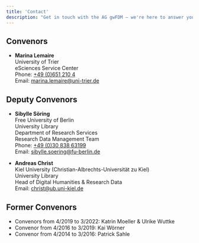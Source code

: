 ```yaml
---
title: 'Contact'
description: "Get in touch with the AG gwFDM – we're here to answer your questions, hear your feedback, and explore collaborations."
---
```


## Convenors

- **Marina Lemaire**\
  University of Trier\
  eSciences Service Center\
  Phone: [+49 (0)651 210 4](tel:+496512104)\
  Email: [marina.lemaire@uni-trier.de](mailto:marina.lemaire@uni-trier.de)  

## Deputy Convenors

- **Sibylle Söring**\
  Free University of Berlin\
  University Library\
  Department of Research Services\
  Research Data Management Team\
  Phone: [+49 (0)30 838 63199](tel:+493083863199)\
  Email: [sibylle.soering@fu-berlin.de](mailto:sibylle.soering@fu-berlin.de)

- **Andreas Christ**\
  Kiel University (Christian-Albrechts-Universität zu Kiel)\
  University Library\
  Head of Digital Humanities & Research Data\
  Email: [christ@ub.uni-kiel.de](mailto:christ@ub.uni-kiel.de)

## Former Convenors

- Convenors from 4/2019 to 3/2022: Katrin Moeller & Ulrike Wuttke  
- Convenor from 4/2016 to 3/2019: Kai Wörner  
- Convenor from 4/2014 to 3/2016: Patrick Sahle
